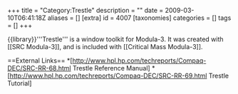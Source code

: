 +++
title = "Category:Trestle"
description = ""
date = 2009-03-10T06:41:18Z
aliases = []
[extra]
id = 4007
[taxonomies]
categories = []
tags = []
+++

{{library}}'''Trestle''' is a window toolkit for Modula-3.  It was created with [[SRC Modula-3]], and is included with [[Critical Mass Modula-3]].

==External Links==
*[http://www.hpl.hp.com/techreports/Compaq-DEC/SRC-RR-68.html Trestle Reference Manual]
*[http://www.hpl.hp.com/techreports/Compaq-DEC/SRC-RR-69.html Trestle Tutorial]
